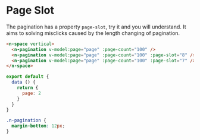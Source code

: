 # Page Slot

The pagination has a property `page-slot`, try it and you will understand. It aims to solving misclicks caused by the length changing of pagination.

```html
<n-space vertical>
  <n-pagination v-model:page="page" :page-count="100" />
  <n-pagination v-model:page="page" :page-count="100" :page-slot="8" />
  <n-pagination v-model:page="page" :page-count="100" :page-slot="7" />
</n-space>
```

```js
export default {
  data () {
    return {
      page: 2
    }
  }
}
```

```css
.n-pagination {
  margin-bottom: 12px;
}
```
